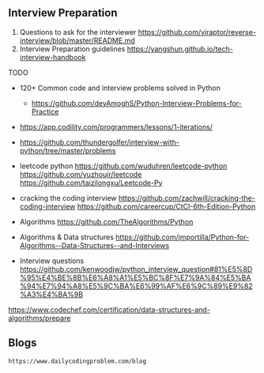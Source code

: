 Interview Preparation
----------------------

1. Questions to ask for the interviewer
   https://github.com/viraptor/reverse-interview/blob/master/README.md
2. Interview Preparation guidelines
   https://yangshun.github.io/tech-interview-handbook

TODO

- 120+ Common code and interview problems solved in Python
    - https://github.com/devAmoghS/Python-Interview-Problems-for-Practice

- https://app.codility.com/programmers/lessons/1-iterations/

- https://github.com/thundergolfer/interview-with-python/tree/master/problems
- leetcode python
  https://github.com/wuduhren/leetcode-python
  https://github.com/yuzhoujr/leetcode
  https://github.com/taizilongxu/Leetcode-Py


- cracking the coding interview
  https://github.com/zachwill/cracking-the-coding-interview
  https://github.com/careercup/CtCI-6th-Edition-Python

- Algorithms
  https://github.com/TheAlgorithms/Python
- Algorithms & Data structures
  https://github.com/jmportilla/Python-for-Algorithms--Data-Structures--and-Interviews
- Interview questions
  https://github.com/kenwoodjw/python_interview_question#81%E5%8D%95%E4%BE%8B%E6%A8%A1%E5%BC%8F%E7%9A%84%E5%BA%94%E7%94%A8%E5%9C%BA%E6%99%AF%E6%9C%89%E9%82%A3%E4%BA%9B

https://www.codechef.com/certification/data-structures-and-algorithms/prepare

Blogs
------

    https://www.dailycodingproblem.com/blog

